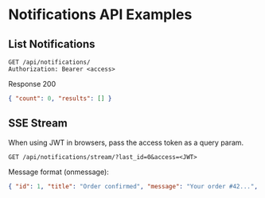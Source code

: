 # Notifications API Examples

## List Notifications
```http
GET /api/notifications/
Authorization: Bearer <access>
```

Response 200
```json
{ "count": 0, "results": [] }
```

## SSE Stream
When using JWT in browsers, pass the access token as a query param.
```http
GET /api/notifications/stream/?last_id=0&access=<JWT>
```

Message format (onmessage):
```json
{ "id": 1, "title": "Order confirmed", "message": "Your order #42...", "is_read": false }
```


